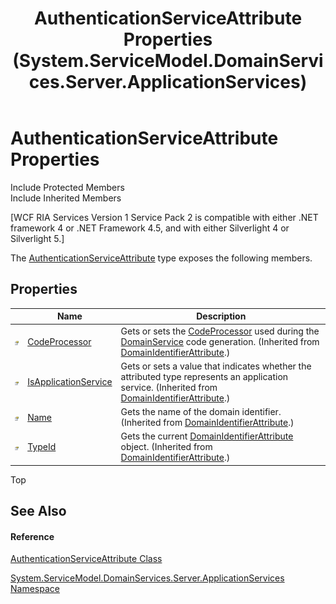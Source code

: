 ﻿---
title: AuthenticationServiceAttribute Properties (System.ServiceModel.DomainServices.Server.ApplicationServices)
TOCTitle: AuthenticationServiceAttribute Properties
ms:assetid: Properties.T:System.ServiceModel.DomainServices.Server.ApplicationServices.AuthenticationServiceAttribute
ms:mtpsurl: https://msdn.microsoft.com/en-us/library/system.servicemodel.domainservices.server.applicationservices.authenticationserviceattribute_properties(v=VS.91)
ms:contentKeyID: 28755686
ms.date: 01/27/2012
mtps_version: v=VS.91
---

# AuthenticationServiceAttribute Properties

Include Protected Members  
Include Inherited Members  

\[WCF RIA Services Version 1 Service Pack 2 is compatible with either .NET framework 4 or .NET Framework 4.5, and with either Silverlight 4 or Silverlight 5.\]

The [AuthenticationServiceAttribute](ff422133\(v=vs.91\).md) type exposes the following members.

## Properties

<table>
<thead>
<tr class="header">
<th> </th>
<th>Name</th>
<th>Description</th>
</tr>
</thead>
<tbody>
<tr class="odd">
<td><img src="images\Ff422600.pubproperty(en-us,VS.91).gif" title="Public property" alt="Public property" /></td>
<td><a href="ff422838(v=vs.91).md">CodeProcessor</a></td>
<td>Gets or sets the <a href="ff422044(v=vs.91).md">CodeProcessor</a> used during the <a href="ff422911(v=vs.91).md">DomainService</a> code generation. (Inherited from <a href="ff423010(v=vs.91).md">DomainIdentifierAttribute</a>.)</td>
</tr>
<tr class="even">
<td><img src="images\Ff422600.pubproperty(en-us,VS.91).gif" title="Public property" alt="Public property" /></td>
<td><a href="ff423024(v=vs.91).md">IsApplicationService</a></td>
<td>Gets or sets a value that indicates whether the attributed type represents an application service. (Inherited from <a href="ff423010(v=vs.91).md">DomainIdentifierAttribute</a>.)</td>
</tr>
<tr class="odd">
<td><img src="images\Ff422600.pubproperty(en-us,VS.91).gif" title="Public property" alt="Public property" /></td>
<td><a href="ff423013(v=vs.91).md">Name</a></td>
<td>Gets the name of the domain identifier. (Inherited from <a href="ff423010(v=vs.91).md">DomainIdentifierAttribute</a>.)</td>
</tr>
<tr class="even">
<td><img src="images\Ff422600.pubproperty(en-us,VS.91).gif" title="Public property" alt="Public property" /></td>
<td><a href="ff422659(v=vs.91).md">TypeId</a></td>
<td>Gets the current <a href="ff423010(v=vs.91).md">DomainIdentifierAttribute</a> object. (Inherited from <a href="ff423010(v=vs.91).md">DomainIdentifierAttribute</a>.)</td>
</tr>
</tbody>
</table>

Top

## See Also

#### Reference

[AuthenticationServiceAttribute Class](ff422133\(v=vs.91\).md)

[System.ServiceModel.DomainServices.Server.ApplicationServices Namespace](ff422719\(v=vs.91\).md)

